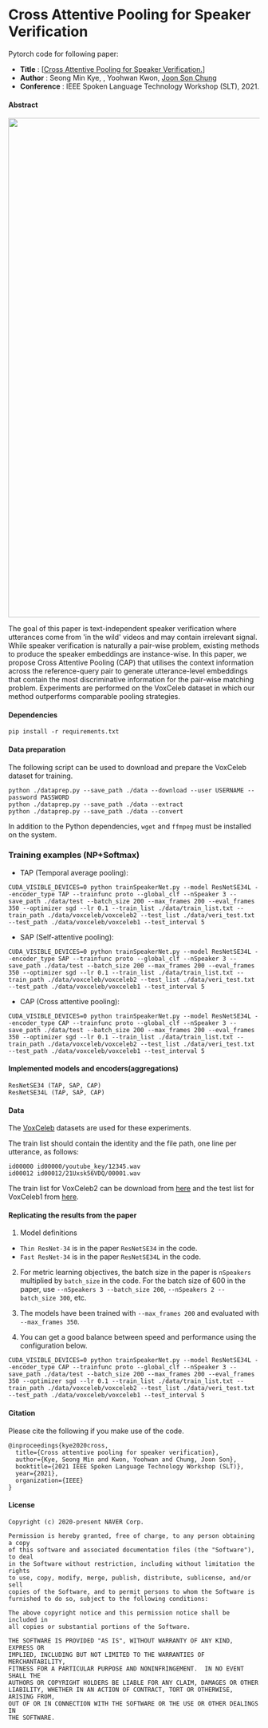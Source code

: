 # Cross Attentive Pooling for Speaker Verification
Pytorch code for following paper:
* **Title** :  [[Cross Attentive Pooling for Speaker Verification.](https://arxiv.org/pdf/2008.05983.pdf)]
* **Author** : Seong Min Kye, , Yoohwan Kwon, [Joon Son Chung](https://joonson.com/)
* **Conference** : IEEE Spoken Language Technology Workshop (SLT), 2021.

#### Abstract
<img align="middle" width="1000" src="https://github.com/seongmin-kye/CAP/blob/main/overview.png">

The goal of this paper is text-independent speaker verification where utterances come from 'in the wild' videos and may contain irrelevant signal. While speaker verification is naturally a pair-wise problem, existing methods to produce the speaker embeddings are instance-wise. In this paper, we propose Cross Attentive Pooling (CAP) that utilises the context information across the reference-query pair to generate utterance-level embeddings that contain the most discriminative information for the pair-wise matching problem. Experiments are performed on the VoxCeleb dataset in which our method outperforms comparable pooling strategies.

#### Dependencies
```
pip install -r requirements.txt
```

#### Data preparation

The following script can be used to download and prepare the VoxCeleb dataset for training.

```
python ./dataprep.py --save_path ./data --download --user USERNAME --password PASSWORD 
python ./dataprep.py --save_path ./data --extract
python ./dataprep.py --save_path ./data --convert
```

In addition to the Python dependencies, `wget` and `ffmpeg` must be installed on the system.

### Training examples (NP+Softmax)
- TAP (Temporal average pooling):
```
CUDA_VISIBLE_DEVICES=0 python trainSpeakerNet.py --model ResNetSE34L --encoder_type TAP --trainfunc proto --global_clf --nSpeaker 3 --save_path ./data/test --batch_size 200 --max_frames 200 --eval_frames 350 --optimizer sgd --lr 0.1 --train_list ./data/train_list.txt --train_path ./data/voxceleb/voxceleb2 --test_list ./data/veri_test.txt --test_path ./data/voxceleb/voxceleb1 --test_interval 5 
```
- SAP (Self-attentive pooling):
```
CUDA_VISIBLE_DEVICES=0 python trainSpeakerNet.py --model ResNetSE34L --encoder_type SAP --trainfunc proto --global_clf --nSpeaker 3 --save_path ./data/test --batch_size 200 --max_frames 200 --eval_frames 350 --optimizer sgd --lr 0.1 --train_list ./data/train_list.txt --train_path ./data/voxceleb/voxceleb2 --test_list ./data/veri_test.txt --test_path ./data/voxceleb/voxceleb1 --test_interval 5 
```
- CAP (Cross attentive pooling):
```
CUDA_VISIBLE_DEVICES=0 python trainSpeakerNet.py --model ResNetSE34L --encoder_type CAP --trainfunc proto --global_clf --nSpeaker 3 --save_path ./data/test --batch_size 200 --max_frames 200 --eval_frames 350 --optimizer sgd --lr 0.1 --train_list ./data/train_list.txt --train_path ./data/voxceleb/voxceleb2 --test_list ./data/veri_test.txt --test_path ./data/voxceleb/voxceleb1 --test_interval 5 
```

#### Implemented models and encoders(aggregations)
```
ResNetSE34 (TAP, SAP, CAP)
ResNetSE34L (TAP, SAP, CAP)
```

#### Data

The [VoxCeleb](http://www.robots.ox.ac.uk/~vgg/data/voxceleb/) datasets are used for these experiments.

The train list should contain the identity and the file path, one line per utterance, as follows:
```
id00000 id00000/youtube_key/12345.wav
id00012 id00012/21Uxsk56VDQ/00001.wav
```

The train list for VoxCeleb2 can be download from [here](http://www.robots.ox.ac.uk/~vgg/data/voxceleb/meta/train_list.txt) and the
test list for VoxCeleb1 from [here](http://www.robots.ox.ac.uk/~vgg/data/voxceleb/meta/veri_test.txt).

#### Replicating the results from the paper

1. Model definitions
  - `Thin ResNet-34` is in the paper `ResNetSE34` in the code.
  - `Fast ResNet-34` is in the paper `ResNetSE34L` in the code.

2. For metric learning objectives, the batch size in the paper is `nSpeakers` multiplied by `batch_size` in the code. For the batch size of 600 in the paper, use `--nSpeakers 3 --batch_size 200`, `--nSpeakers 2 --batch_size 300`, etc.

3. The models have been trained with `--max_frames 200` and evaluated with `--max_frames 350`.

4. You can get a good balance between speed and performance using the configuration below.
```
CUDA_VISIBLE_DEVICES=0 python trainSpeakerNet.py --model ResNetSE34L --encoder_type CAP --trainfunc proto --global_clf --nSpeaker 3 --save_path ./data/test --batch_size 200 --max_frames 200 --eval_frames 350 --optimizer sgd --lr 0.1 --train_list ./data/train_list.txt --train_path ./data/voxceleb/voxceleb2 --test_list ./data/veri_test.txt --test_path ./data/voxceleb/voxceleb1 --test_interval 5 
```

#### Citation

Please cite the following if you make use of the code.

```
@inproceedings{kye2020cross,
  title={Cross attentive pooling for speaker verification},
  author={Kye, Seong Min and Kwon, Yoohwan and Chung, Joon Son},
  booktitle={2021 IEEE Spoken Language Technology Workshop (SLT)},
  year={2021},
  organization={IEEE}
}
```

#### License
```
Copyright (c) 2020-present NAVER Corp.

Permission is hereby granted, free of charge, to any person obtaining a copy
of this software and associated documentation files (the "Software"), to deal
in the Software without restriction, including without limitation the rights
to use, copy, modify, merge, publish, distribute, sublicense, and/or sell
copies of the Software, and to permit persons to whom the Software is
furnished to do so, subject to the following conditions:

The above copyright notice and this permission notice shall be included in
all copies or substantial portions of the Software.

THE SOFTWARE IS PROVIDED "AS IS", WITHOUT WARRANTY OF ANY KIND, EXPRESS OR
IMPLIED, INCLUDING BUT NOT LIMITED TO THE WARRANTIES OF MERCHANTABILITY,
FITNESS FOR A PARTICULAR PURPOSE AND NONINFRINGEMENT.  IN NO EVENT SHALL THE
AUTHORS OR COPYRIGHT HOLDERS BE LIABLE FOR ANY CLAIM, DAMAGES OR OTHER
LIABILITY, WHETHER IN AN ACTION OF CONTRACT, TORT OR OTHERWISE, ARISING FROM,
OUT OF OR IN CONNECTION WITH THE SOFTWARE OR THE USE OR OTHER DEALINGS IN
THE SOFTWARE.
```
